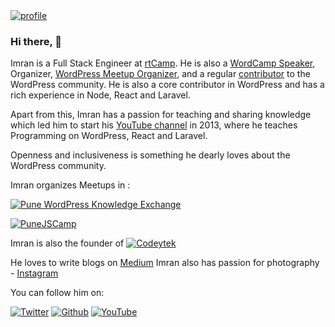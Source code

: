 <a href="https://youtube.com/ImranSayedDev" target="_blank">
<img src="https://codeytek.com/wp-content/uploads/2020/07/stage-image.jpg" alt="profile" />
</a>

### Hi there, 👋

Imran is a Full Stack Engineer at [rtCamp](http://rtcamp.com/). He is also a [WordCamp Speaker](https://2020.asia.wordcamp.org/speaker/imran-sayed/), Organizer, [WordPress Meetup Organizer](https://www.meetup.com/Pune-WordPress-Knowledge-Exchange/members/?op=leaders), and a regular [contributor](https://profiles.wordpress.org/gsayed786/) to the WordPress community. He is also a core contributor in WordPress and has a rich experience in Node, React and Laravel.

Apart from this, Imran has a passion for teaching and sharing knowledge which led him to start his [YouTube channel](https://youtube.com/ImranSayedDev) in 2013, where he teaches Programming on WordPress, React and Laravel.

Openness and inclusiveness is something he dearly loves about the WordPress community.

Imran organizes Meetups in :

[![Pune WordPress Knowledge Exchange](https://img.shields.io/badge/1.meetup%20group-Pune%20WordPress%20Knowledge%20Exchange-blue)](m1)

[![PuneJSCamp](https://img.shields.io/badge/2.meetup%20group-PuneJSCamp-blue)](m2)


Imran is also the founder of [![Codeytek](https://img.shields.io/badge/-Codeytek%20Academy-blue)](codeytek)

He loves to write blogs on [Medium](https://medium.com/@imranhsayed)
Imran also has passion for photography - [Instagram](https://www.instagram.com/kapture_magic/)

You can follow him on:

[![Twitter](https://img.shields.io/twitter/follow/imranhsayed?label=%40imranhsayed&style=social)](twitter) [![Github](https://img.shields.io/github/followers/imranhsayed?style=social&label=Follow)](github) [![YouTube](https://img.shields.io/youtube/views/AzsDM1zF3oA?label=Subscribe&style=social)](youtube)


[codeytek]: https://codeytek.com
[m1]: https://www.meetup.com/Pune-WordPress-Knowledge-Exchange
[m2]: https://www.meetup.com/PuneJSCamp/
[twitter]: https://www.meetup.com/PuneJSCamp/
[youtube]: https://www.youtube.com/c/ImranSayedDev?sub_confirmation=1
[github]: https://github.com/imranhsayed
